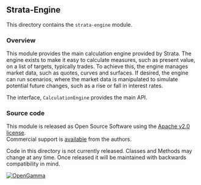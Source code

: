 Strata-Engine
--------------
This directory contains the `strata-engine` module.

### Overview

This module provides the main calculation engine provided by Strata.
The engine exists to make it easy to calculate measures, such as present value,
on a list of targets, typically trades.
To achieve this, the engine manages market data, such as quotes, curves and surfaces.
If desired, the engine can run scenarios, where the market data is manipulated to simulate
potential future changes, such as a rise or fall in interest rates.

The interface, `CalculationEngine` provides the main API.


### Source code

This module is released as Open Source Software using the
[Apache v2.0 license](http://www.apache.org/licenses/LICENSE-2.0.html).  
Commercial support is [available](http://www.opengamma.com/) from the authors.

Code in this directory is not currently released.
Classes and Methods may change at any time.
Once released it will be maintained with backwards compatibility in mind.

[![OpenGamma](http://developers.opengamma.com/res/display/default/chrome/masthead_logo.png "OpenGamma")](http://www.opengamma.com)
